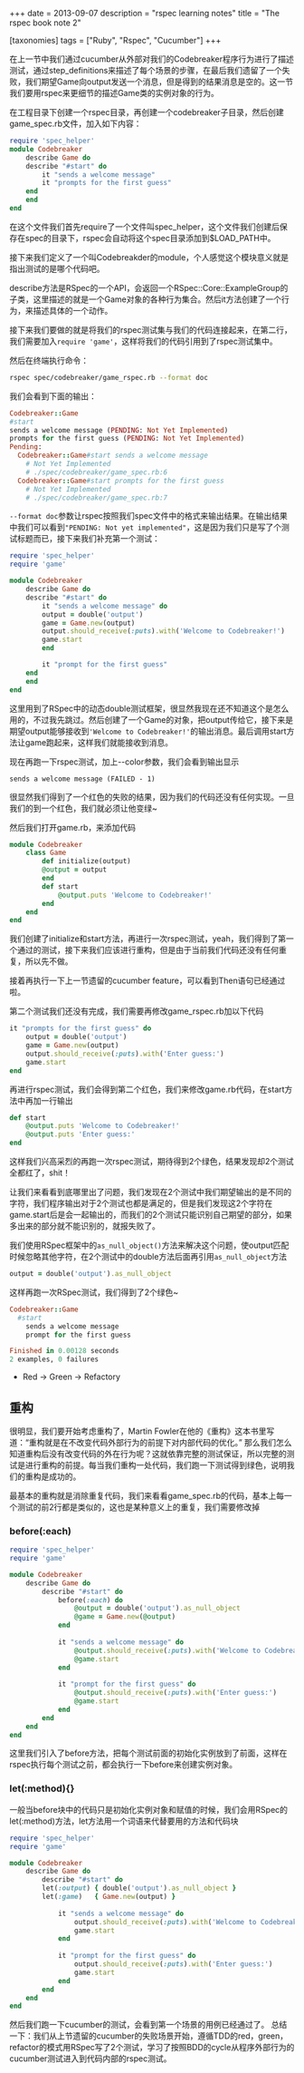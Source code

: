 +++
date = 2013-09-07
description = "rspec learning notes"
title = "The rspec book note 2"

[taxonomies]
tags = ["Ruby", "Rspec", "Cucumber"]
+++

在上一节中我们通过cucumber从外部对我们的Codebreaker程序行为进行了描述测试，通过step_definitions来描述了每个场景的步骤，在最后我们遗留了一个失败，我们期望Game向output发送一个消息，但是得到的结果消息是空的。这一节我们要用rspec来更细节的描述Game类的实例对象的行为。

在工程目录下创建一个rspec目录，再创建一个codebreaker子目录，然后创建game_spec.rb文件，加入如下内容：

```ruby
require 'spec_helper'
module Codebreaker
    describe Game do
	describe "#start" do
	    it "sends a welcome message"
	    it "prompts for the first guess"
	end
    end
end
```

在这个文件我们首先require了一个文件叫spec_helper，这个文件我们创建后保存在spec的目录下，rspec会自动将这个spec目录添加到$LOAD_PATH中。

接下来我们定义了一个叫Codebreakder的module，个人感觉这个模块意义就是指出测试的是哪个代码吧。

describe方法是RSpec的一个API，会返回一个RSpec::Core::ExampleGroup的子类，这里描述的就是一个Game对象的各种行为集合。然后it方法创建了一个行为，来描述具体的一个动作。

接下来我们要做的就是将我们的rspec测试集与我们的代码连接起来，在第二行，我们需要加入`require 'game'`，这样将我们的代码引用到了rspec测试集中。

然后在终端执行命令：

```bash
rspec spec/codebreaker/game_rspec.rb --format doc
```

我们会看到下面的输出：

```ruby
Codebreaker::Game
#start
sends a welcome message (PENDING: Not Yet Implemented)
prompts for the first guess (PENDING: Not Yet Implemented)
Pending:
  Codebreaker::Game#start sends a welcome message
    # Not Yet Implemented
    # ./spec/codebreaker/game_spec.rb:6
  Codebreaker::Game#start prompts for the first guess
    # Not Yet Implemented
    # ./spec/codebreaker/game_spec.rb:7
```

`--format doc`参数让rspec按照我们spec文件中的格式来输出结果。在输出结果中我们可以看到`"PENDING: Not yet implemented"`，这是因为我们只是写了个测试标题而已，接下来我们补充第一个测试：

```ruby
require 'spec_helper'
require 'game'

module Codebreaker
    describe Game do
	describe "#start" do
	    it "sends a welcome message" do
		output = double('output')
		game = Game.new(output)
		output.should_receive(:puts).with('Welcome to Codebreaker!')
		game.start
	    end

	    it "prompt for the first guess"
	end
    end
end
```

这里用到了RSpec中的动态double测试框架，很显然我现在还不知道这个是怎么用的，不过我先跳过。然后创建了一个Game的对象，把output传给它，接下来是期望output能够接收到`'Welcome to Codebreaker!'`的输出消息。最后调用start方法让game跑起来，这样我们就能接收到消息。

现在再跑一下rspec测试，加上--color参数，我们会看到输出显示 

`sends a welcome message (FAILED - 1)`

很显然我们得到了一个红色的失败的结果，因为我们的代码还没有任何实现。一旦我们的到一个红色，我们就必须让他变绿~ 

然后我们打开game.rb，来添加代码
```ruby
module Codebreaker
    class Game
        def initialize(output)
	    @output = output
        end
        def start
            @output.puts 'Welcome to Codebreaker!'
        end
    end
end
```

我们创建了initialize和start方法，再进行一次rspec测试，yeah，我们得到了第一个通过的测试，接下来我们应该进行重构，但是由于当前我们代码还没有任何重复，所以先不做。

接着再执行一下上一节遗留的cucumber feature，可以看到Then语句已经通过啦。

第二个测试我们还没有完成，我们需要再修改game_rspec.rb加以下代码

```ruby
it "prompts for the first guess" do
    output = double('output')
    game = Game.new(output)
    output.should_receive(:puts).with('Enter guess:')
    game.start
end
```

再进行rspec测试，我们会得到第二个红色，我们来修改game.rb代码，在start方法中再加一行输出

```ruby
def start
    @output.puts 'Welcome to Codebreaker!'
    @output.puts 'Enter guess:'
end
```

这样我们兴高采烈的再跑一次rspec测试，期待得到2个绿色，结果发现却2个测试全都红了，shit！

让我们来看看到底哪里出了问题，我们发现在2个测试中我们期望输出的是不同的字符，我们程序输出对于2个测试也都是满足的，但是我们发现这2个字符在game.start后是会一起输出的，而我们的2个测试只能识别自己期望的部分，如果多出来的部分就不能识别的，就报失败了。

我们使用RSpec框架中的`as_null_object()`方法来解决这个问题，使output匹配时候忽略其他字符，在2个测试中的double方法后面再引用`as_null_object`方法

```ruby
output = double('output').as_null_object
```

这样再跑一次RSpec测试，我们得到了2个绿色~

```ruby
Codebreaker::Game
  #start
    sends a welcome message
    prompt for the first guess

Finished in 0.00128 seconds
2 examples, 0 failures
```

* Red -> Green -> Refactory

## 重构

很明显，我们要开始考虑重构了，Martin Fowler在他的《重构》这本书里写道：“重构就是在不改变代码外部行为的前提下对内部代码的优化。” 那么我们怎么知道重构后没有改变代码的外在行为呢？这就依靠完整的测试保证，所以完整的测试是进行重构的前提。每当我们重构一处代码，我们跑一下测试得到绿色，说明我们的重构是成功的。

最基本的重构就是消除重复代码，我们来看看game_spec.rb的代码，基本上每一个测试的前2行都是类似的，这也是某种意义上的重复，我们需要修改掉

### before(:each)

```ruby
require 'spec_helper'
require 'game'

module Codebreaker
    describe Game do
    	describe "#start" do
    	    before(:each) do
    	    	@output = double('output').as_null_object
    	    	@game = Game.new(@output)
    	    end
    
    	    it "sends a welcome message" do
    	        @output.should_receive(:puts).with('Welcome to Codebreaker!')
    	        @game.start
    	    end
    
    	    it "prompt for the first guess" do
    	        @output.should_receive(:puts).with('Enter guess:')
    	        @game.start
    	    end
    	end
    end
end
```

这里我们引入了before方法，把每个测试前面的初始化实例放到了前面，这样在rspec执行每个测试之前，都会执行一下before来创建实例对象。

### let(:method){}

一般当before块中的代码只是初始化实例对象和赋值的时候，我们会用RSpec的let(:method)方法，let方法用一个词语来代替要用的方法和代码块

```ruby
require 'spec_helper'
require 'game'

module Codebreaker
    describe Game do
    	describe "#start" do
	    let(:output) { double('output').as_null_object }
	    let(:game)   { Game.new(output) }
    
    	    it "sends a welcome message" do
    	        output.should_receive(:puts).with('Welcome to Codebreaker!')
    	        game.start
    	    end
    
    	    it "prompt for the first guess" do
    	        output.should_receive(:puts).with('Enter guess:')
    	        game.start
    	    end
    	end
    end
end
```

然后我们跑一下cucumber的测试，会看到第一个场景的用例已经通过了。
总结一下：我们从上节遗留的cucumber的失败场景开始，遵循TDD的red，green，refactor的模式用RSpec写了2个测试，学习了按照BDD的cycle从程序外部行为的cucumber测试进入到代码内部的rspec测试。
